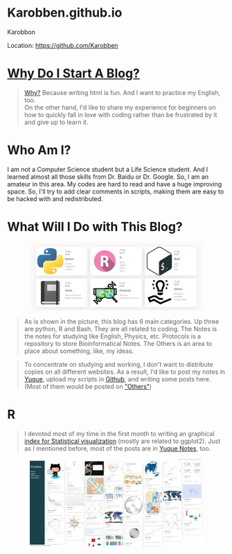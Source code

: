 # Karobben.github.io
Karobbon

Location: <a href="https://github.com/Karobben">https://github.com/Karobben</a>

# [Why Do I Start A Blog?](https://karobben.github.io/Others/Whyblog.html)
> [Why?](https://karobben.github.io/Others/Whyblog.html) Because writing html is fun. And I want to practice my English, too.  
On the other hand, I'd like to share my experience for beginners on how to quickly fall in love with coding rather than be frustrated by it and give up to learn it.

# Who Am I?

I am not a Computer Science student but a Life Science student. And I learned almost all those skills from Dr. Baidu or Dr. Google. So, I am an amateur in this area. My codes are hard to read and have a huge improving space. So, I'll try to add clear comments in scripts, making them are easy to be hacked with and redistributed.

# What Will I Do with This Blog?

<p align='center' >
<img src='Home/img/ReadME/home.jpg'>
</p>


> As is shown in the picture, this blog has 6 main categories. Up three are python, R and Bash. They are all related to coding. The Notes is the notes for studying like English, Physics, etc. Protocols is a repository to store Bioinformatical Notes. The Others is an area to place about something, like, my ideas.

> To concentrate on studying and working, I don't want to distribute copies on all different websites. As a result, I'd like to post my notes in  [Yuque](https://www.yuque.com/dashboard/books), upload my scripts in [Github](https://github.com/Karobben), and writing some posts here.  (Most of them would be posted on ["Others"](https://karobben.github.io/Others/O-index.html))

# R
> I devoted  most of my time in the first month to writing an graphical [index for Statistical visualization](https://karobben.github.io/R/R-index.html) (mostly are related to ggplot2). Just as I mentioned before, most of the posts are in [Yuque Notes](https://www.yuque.com/liuwenkan/rr), too.

<p align='center' >
<img src='Home/img/ReadME/Rhome.jpg'>
</p>
